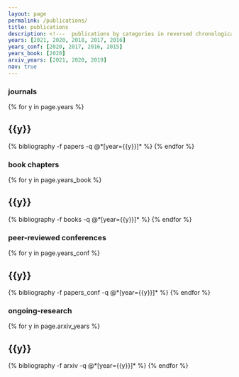 ```yaml
---
layout: page
permalink: /publications/
title: publications
description: <!---  publications by categories in reversed chronological order. generated by jekyll-scholar. --->
years: [2021, 2020, 2018, 2017, 2016]
years_conf: [2020, 2017, 2016, 2015]
years_book: [2020]
arxiv_years: [2021, 2020, 2019]
nav: true
---
```


### journals

<div class="publications">

{% for y in page.years %}
  <h2 class="year">{{y}}</h2>
  {% bibliography -f papers -q @*[year={{y}}]* %}
{% endfor %}

</div>

### book chapters

<div class="publications">

{% for y in page.years_book %}
  <h2 class="year">{{y}}</h2>
  {% bibliography -f books -q @*[year={{y}}]* %}
{% endfor %}

</div>

### peer-reviewed conferences

<div class="publications">

{% for y in page.years_conf %}
  <h2 class="year">{{y}}</h2>
  {% bibliography -f papers_conf -q @*[year={{y}}]* %}
{% endfor %}

</div>

### ongoing-research
<div class="publications">

{% for y in page.arxiv_years %}
  <h2 class="year">{{y}}</h2>
  {% bibliography -f arxiv -q @*[year={{y}}]* %}
{% endfor %}

</div>